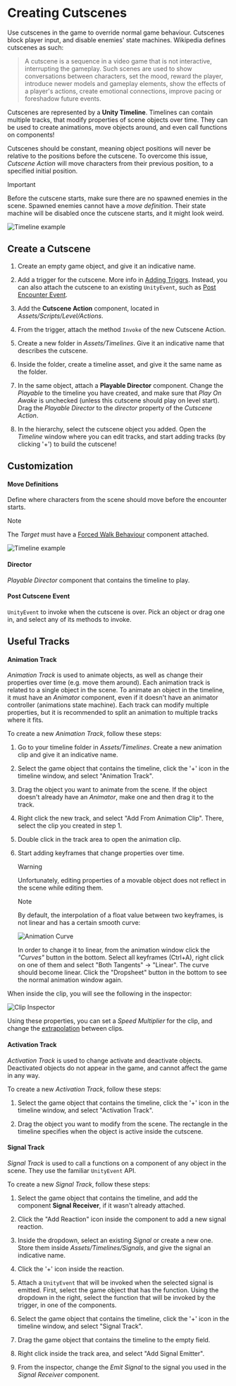 # Creating Cutscenes

Use cutscenes in the game to override normal game behaviour. Cutscenes block player input, and disable enemies' state machines.
Wikipedia defines cutscenes as such:

> A cutscene is a sequence in a video game that is not interactive, interrupting the gameplay. Such scenes are used to show conversations between characters, set the mood, reward the player, introduce newer models and gameplay elements, show the effects of a player's actions, create emotional connections, improve pacing or foreshadow future events.

Cutscenes are represented by a **Unity Timeline**. Timelines can contain multiple tracks, that modify properties of scene objects over time. They can be used to create animations, move objects around, and even call functions on components!

Cutscenes should be constant, meaning object positions will never be relative to the positions before the cutscene. To overcome this issue, *Cutscene Action* will move characters from their previous position, to a specified initial position.

> [!IMPORTANT]
> Before the cutscene starts, make sure there are no spawned enemies in the scene. Spawned enemies cannot have a *move definition*. Their state machine will be disabled once the cutscene starts, and it might look weird.

![Timeline example](../resources/TimelineExample.png)

## Create a Cutscene

1. Create an empty game object, and give it an indicative name.

2. Add a trigger for the cutscene. More info in [Adding Triggrs](../manual/add-triggers.md). Instead, you can also attach the cutscene to an existing `UnityEvent`, such as [Post Encounter Event](../manual/add-encounters.md#post-encounter-event).

3. Add the **Cutscene Action** component, located in *Assets/Scripts/Level/Actions*.

4. From the trigger, attach the method `Invoke` of the new Cutscene Action.

5. Create a new folder in *Assets/Timelines*. Give it an indicative name that describes the cutscene.

6. Inside the folder, create a timeline asset, and give it the same name as the folder.

7. In the same object, attach a **Playable Director** component. Change the *Playable* to the timeline you have created, and make sure that *Play On Awake* is unchecked (unless this cutscene should play on level start). Drag the *Playable Director* to the *director* property of the *Cutscene Action*.

8. In the hierarchy, select the cutscene object you added. Open the *Timeline* window where you can edit tracks, and start adding tracks (by clicking '+') to build the cutscene!

## Customization

#### Move Definitions

Define where characters from the scene should move before the encounter starts.
> [!NOTE]
> The *Target* must have a [Forced Walk Behaviour](../api/Global.ForcedWalkBehaviour.html) component attached.

![Timeline example](../resources/CutsceneMoveDefinition.png)

#### Director

*Playable Director* component that contains the timeline to play. 

#### Post Cutscene Event

`UnityEvent` to invoke when the cutscene is over. Pick an object or drag one in, and select any of its methods to invoke.

## Useful Tracks

#### Animation Track

*Animation Track* is used to animate objects, as well as change their properties over time (e.g. move them around). Each animation track is related to a single object in the scene. To animate an object in the timeline, it must have an *Animator* component, even if it doesn't have an animator controller (animations state machine). Each track can modify multiple properties, but it is recommended to split an animation to multiple tracks where it fits.

To create a new *Animation Track*, follow these steps:

1. Go to your timeline folder in *Assets/Timelines*. Create a new animation clip and give it an indicative name.

2. Select the game object that contains the timeline, click the '+' icon in the timeline window, and select "Animation Track".

3. Drag the object you want to animate from the scene. If the object doesn't already have an *Animator*, make one and then drag it to the track.

4. Right click the new track, and select "Add From Animation Clip". There, select the clip you created in step 1.

5. Double click in the track area to open the animation clip.

6. Start adding keyframes that change properties over time.

    > [!WARNING]
    > Unfortunately, editing properties of a movable object does not reflect in the scene while editing them.

    > [!NOTE]
    > By default, the interpolation of a float value between two keyframes, is not linear and has a certain smooth curve:
    > 
    > ![Animation Curve](../resources/AnimationCurve.png)
    >
    > In order to change it to linear, from the animation window click the *"Curves"* button in the bottom.
    > Select all keyframes (Ctrl+A), right click on one of them and select "Both Tangents" -> "Linear". The curve should become linear.
    > Click the "Dropsheet" button in the bottom to see the normal animation window again.

When inside the clip, you will see the following in the inspector:

![Clip Inspector](../resources/ClipInspector.png)

Using these properties, you can set a *Speed Multiplier* for the clip, and change the [extrapolation](https://docs.unity3d.com/Packages/com.unity.timeline@1.2/manual/clp_gap_extrap.html) between clips.

#### Activation Track

*Activation Track* is used to change activate and deactivate objects. Deactivated objects do not appear in the game, and cannot affect the game in any way.

To create a new *Activation Track*, follow these steps:

1. Select the game object that contains the timeline, click the '+' icon in the timeline window, and select "Activation Track".

2. Drag the object you want to modify from the scene. The rectangle in the timeline specifies when the object is active inside the cutscene.

#### Signal Track

*Signal Track* is used to call a functions on a component of any object in the scene. They use the familiar `UnityEvent` API.

To create a new *Signal Track*, follow these steps:

1. Select the game object that contains the timeline, and add the component **Signal Receiver**, if it wasn't already attached.

2. Click the "Add Reaction" icon inside the component to add a new signal reaction.

3. Inside the dropdown, select an existing *Signal* or create a new one. Store them inside *Assets/Timelines/Signals*, and give the signal an indicative name.

4. Click the '+' icon inside the reaction.

5. Attach a `UnityEvent` that will be invoked when the selected signal is emitted. First, select the game object that has the function. Using the dropdown in the right, select the function that will be invoked by the trigger, in one of the components.

6. Select the game object that contains the timeline, click the '+' icon in the timeline window, and select "Signal Track".

7. Drag the game object that contains the timeline to the empty field.

8. Right click inside the track area, and select "Add Signal Emitter".

9. From the inspector, change the *Emit Signal* to the signal you used in the *Signal Receiver* component.